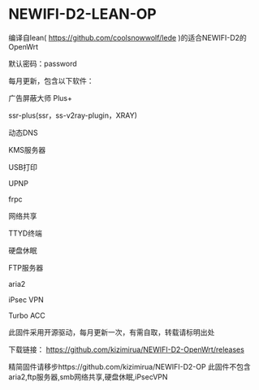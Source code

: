 # NEWIFI-D2-LEAN-OP
编译自lean( https://github.com/coolsnowwolf/lede )的适合NEWIFI-D2的OpenWrt

默认密码：password

每月更新，包含以下软件：

广告屏蔽大师 Plus+

ssr-plus(ssr，ss-v2ray-plugin，XRAY)

动态DNS

KMS服务器

USB打印

UPNP

frpc

网络共享

TTYD终端

硬盘休眠

FTP服务器

aria2

iPsec VPN

Turbo ACC

此固件采用开源驱动，每月更新一次，有需自取，转载请标明出处

下载链接： https://github.com/kizimirua/NEWIFI-D2-OpenWrt/releases

精简固件请移步https://github.com/kizimirua/NEWIFI-D2-OP 此固件不包含aria2,ftp服务器,smb网络共享,硬盘休眠,iPsecVPN
